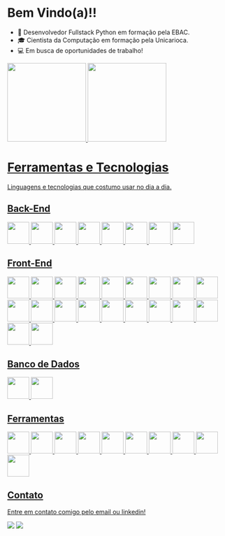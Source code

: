 # Bem Vindo(a)!!
- 🐍 Desenvolvedor Fullstack Python em formação pela EBAC.
- 🎓 Cientista da Computação em formação pela Unicarioca.
- 💻 Em busca de oportunidades de trabalho!

<div>
  <a href="https://github.com/JayfckZ">
  <img loading="lazy" height="180em" src="https://github-readme-stats.vercel.app/api/top-langs/?username=JayfckZ&layout=compact&langs_count=7&theme=dracula&locale=pt-br"/>
  <img loading="lazy" height="180em" src="https://github-readme-stats.vercel.app/api?username=JayfckZ&show_icons=true&theme=dracula&locale=pt-br"/>
</div>

# Ferramentas e Tecnologias
Linguagens e tecnologias que costumo usar no dia a dia.

## Back-End
<img src="https://cdn.jsdelivr.net/gh/devicons/devicon@latest/icons/python/python-original-wordmark.svg" width="50px"/> <img src="https://cdn.jsdelivr.net/gh/devicons/devicon@latest/icons/django/django-plain.svg" width="50px"/> <img src="https://cdn.jsdelivr.net/gh/devicons/devicon@latest/icons/djangorest/djangorest-original.svg" width="50px"/> <img src="https://cdn.jsdelivr.net/gh/devicons/devicon@latest/icons/docker/docker-original-wordmark.svg" width="50px"/> <img src="https://cdn.jsdelivr.net/gh/devicons/devicon@latest/icons/numpy/numpy-original.svg" width="50px"/> <img src="https://cdn.jsdelivr.net/gh/devicons/devicon@latest/icons/cplusplus/cplusplus-original.svg" width="50px"/> <img src="https://cdn.jsdelivr.net/gh/devicons/devicon@latest/icons/csharp/csharp-original.svg" width="50px"/> <img src="https://cdn.jsdelivr.net/gh/devicons/devicon@latest/icons/java/java-original-wordmark.svg" width="50px"/>
                
## Front-End
<img src="https://cdn.jsdelivr.net/gh/devicons/devicon@latest/icons/html5/html5-original.svg" width="50px"/> <img src="https://cdn.jsdelivr.net/gh/devicons/devicon@latest/icons/css3/css3-original.svg" width="50px"/> <img src="https://cdn.jsdelivr.net/gh/devicons/devicon@latest/icons/javascript/javascript-original.svg" width="50px"/> <img src="https://cdn.jsdelivr.net/gh/devicons/devicon@latest/icons/typescript/typescript-original.svg" width="50px"/> <img src="https://cdn.jsdelivr.net/gh/devicons/devicon@latest/icons/bootstrap/bootstrap-original-wordmark.svg" width="50px"/> <img src="https://cdn.jsdelivr.net/gh/devicons/devicon@latest/icons/jquery/jquery-plain-wordmark.svg" width="50px"/> <img src="https://cdn.jsdelivr.net/gh/devicons/devicon@latest/icons/less/less-plain-wordmark.svg" width="50px"/> <img src="https://cdn.jsdelivr.net/gh/devicons/devicon@latest/icons/sass/sass-original.svg" width="50px"/> <img src="https://cdn.jsdelivr.net/gh/devicons/devicon@latest/icons/nodejs/nodejs-original-wordmark.svg" width="50px"/> <img src="https://cdn.jsdelivr.net/gh/devicons/devicon@latest/icons/npm/npm-original-wordmark.svg" width="50px"/> <img src="https://cdn.jsdelivr.net/gh/devicons/devicon@latest/icons/json/json-original.svg" width="50px"/> <img src="https://cdn.jsdelivr.net/gh/devicons/devicon@latest/icons/eslint/eslint-original-wordmark.svg" width="50px"/> <img src="https://cdn.jsdelivr.net/gh/devicons/devicon@latest/icons/gulp/gulp-plain.svg" width="50px"/> <img src="https://cdn.jsdelivr.net/gh/devicons/devicon@latest/icons/grunt/grunt-original-wordmark.svg" width="50px"/> <img src="https://cdn.jsdelivr.net/gh/devicons/devicon@latest/icons/babel/babel-original.svg" width="50px"/> <img src="https://cdn.jsdelivr.net/gh/devicons/devicon@latest/icons/vuejs/vuejs-original-wordmark.svg" width="50px"/> <img src="https://cdn.jsdelivr.net/gh/devicons/devicon@latest/icons/vitejs/vitejs-original.svg" width="50px"/> <img src="https://cdn.jsdelivr.net/gh/devicons/devicon@latest/icons/react/react-original-wordmark.svg" width="50px"/> <img src="https://cdn.jsdelivr.net/gh/devicons/devicon@latest/icons/redux/redux-original.svg" width="50px"/> <img src="https://cdn.jsdelivr.net/gh/devicons/devicon@latest/icons/reactrouter/reactrouter-original.svg" width="50px"/>

## Banco de Dados
<img src="https://cdn.jsdelivr.net/gh/devicons/devicon@latest/icons/postgresql/postgresql-original-wordmark.svg" width="50px"/> <img src="https://cdn.jsdelivr.net/gh/devicons/devicon@latest/icons/mysql/mysql-original-wordmark.svg" width="50px"/>

## Ferramentas
<img src="https://cdn.jsdelivr.net/gh/devicons/devicon@latest/icons/vscode/vscode-original.svg" width="50px"/> <img src="https://cdn.jsdelivr.net/gh/devicons/devicon@latest/icons/pycharm/pycharm-original.svg" width="50px"/> <img src="https://cdn.jsdelivr.net/gh/devicons/devicon@latest/icons/unity/unity-original.svg" width="50px"/> <img src="https://cdn.jsdelivr.net/gh/devicons/devicon@latest/icons/vercel/vercel-original.svg" width="50px"/> <img src="https://cdn.jsdelivr.net/gh/devicons/devicon@latest/icons/git/git-original.svg" width="50px"/> <img src="https://cdn.jsdelivr.net/gh/devicons/devicon@latest/icons/github/github-original.svg" width="50px"/> <img src="https://cdn.jsdelivr.net/gh/devicons/devicon@latest/icons/windows8/windows8-original.svg" width="50px"/> <img src="https://cdn.jsdelivr.net/gh/devicons/devicon@latest/icons/powershell/powershell-original.svg" width="50px"/> <img src="https://cdn.jsdelivr.net/gh/devicons/devicon@latest/icons/canva/canva-original.svg" width="50px"/> <img src="https://cdn.jsdelivr.net/gh/devicons/devicon@latest/icons/figma/figma-original.svg" width="50px"/>

## Contato
Entre em contato comigo pelo email ou linkedin!
<div>
  <a href = "mailto:joaomarcelo1015ba@gmail.com"><img loading="lazy" src="https://img.shields.io/badge/Gmail-D14836?style=for-the-badge&logo=gmail&logoColor=white" target="_blank"></a>
  <a href="https://www.linkedin.com/in/joaomarcelbatista" target="_blank"><img loading="lazy" src="https://img.shields.io/badge/-LinkedIn-%230077B5?style=for-the-badge&logo=linkedin&logoColor=white" target="_blank"></a>   
</div>
